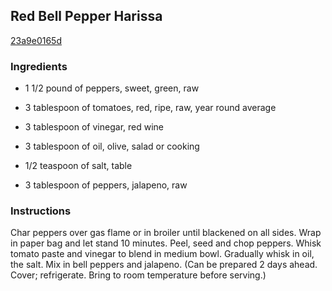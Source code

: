## Red Bell Pepper Harissa

[23a9e0165d](http://www.epicurious.com/recipes/food/views/red-bell-pepper-harissa-4573)

### Ingredients

 - 1 1/2 pound of peppers, sweet, green, raw

 - 3 tablespoon of tomatoes, red, ripe, raw, year round average

 - 3 tablespoon of vinegar, red wine

 - 3 tablespoon of oil, olive, salad or cooking

 - 1/2 teaspoon of salt, table

 - 3 tablespoon of peppers, jalapeno, raw

### Instructions

Char peppers over gas flame or in broiler until blackened on all sides. Wrap in paper bag and let stand 10 minutes. Peel, seed and chop peppers. Whisk tomato paste and vinegar to blend in medium bowl. Gradually whisk in oil, the salt. Mix in bell peppers and jalapeno. (Can be prepared 2 days ahead. Cover; refrigerate. Bring to room temperature before serving.)